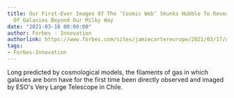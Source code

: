 ```yaml
---
title: Our First-Ever Images Of The ‘Cosmic Web’ Skunks Hubble To Reveal Billions
  Of Galaxies Beyond Our Milky Way
date: "2021-03-18 00:00:00"
author: Forbes - Innovation
authorlink: https://www.forbes.com/sites/jamiecartereurope/2021/03/17/our-first-ever-images-of-the-cosmic-web-reveals-billions-of-galaxies-beyond-our-milky-way/
tags:
- Forbes-Innovation
---
```

Long predicted by cosmological models, the filaments of gas in which galaxies are born have for the first time been directly observed and imaged by ESO's Very Large Telescope in Chile.